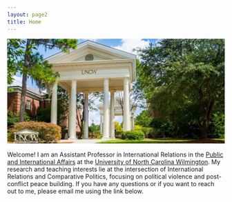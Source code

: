 ```yaml
---
layout: page2
title: Home
---
```

![alt text](./files/UNCWEntrance2.jpg)

Welcome! I am an Assistant Professor in International Relations in the [Public and International Affairs](//https://uncw.edu/pia/) at the [University of North Carolina Wilmington](https://www.uncw.edu/). My research and teaching interests lie at the intersection of International Relations and Comparative Politics, focusing on political violence and post-conflict peace building. If you have any questions or if you want to reach out to me, please email me using the link below.

<div style="height:25%; border:0px solid black;">
<script type="text/javascript" id="clustrmaps" src="//cdn.clustrmaps.com/map_v2.js?u=uueU&d=kDmjltf8SekE3nGJmnCmYNSGVMEvc5xmOlQ7Y4cbb3U"></script>
 </div>



